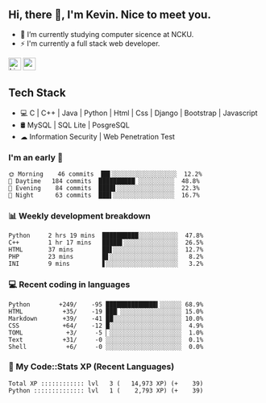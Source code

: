 ## Hi, there 👋, I'm Kevin. Nice to meet you.

- 🌱 I’m currently studying computer sicence at NCKU.
- ⚡ I'm currently a full stack web developer.

<a href="https://www.linkedin.com/in/kevin12686/"><img alt="LinkedIn" src="https://img.shields.io/badge/linkedin%20-%230077B5.svg?&style=for-the-badge&logo=linkedin&logoColor=white" height=25></a>
<a href="https://www.instagram.com/kevin12686/"><img src="https://img.shields.io/badge/instagram-3f729b?&style=for-the-badge&logo=instagram&logoColor=white" height=25></a>

## Tech Stack

* 💻 C | C++ | Java | Python | Html | Css | Django | Bootstrap | Javascript
* 🛢️ MySQL | SQL Lite | PosgreSQL
* ☁ Information Security | Web Penetration Test

### I'm an early 🐤

<!-- early_bird start -->

```text
🌞 Morning    46 commits  ██▌░░░░░░░░░░░░░░░░░░  12.2%
🌆 Daytime   184 commits  ██████████▏░░░░░░░░░░  48.8%
🌃 Evening    84 commits  ████▋░░░░░░░░░░░░░░░░  22.3%
🌙 Night      63 commits  ███▌░░░░░░░░░░░░░░░░░  16.7%
```

<!-- early_bird end -->

### 📊 Weekly development breakdown

<!-- code_time start -->

```text
Python     2 hrs 19 mins  ██████████░░░░░░░░░░░  47.8%
C++        1 hr 17 mins   █████▌░░░░░░░░░░░░░░░  26.5%
HTML       37 mins        ██▋░░░░░░░░░░░░░░░░░░  12.7%
PHP        23 mins        █▋░░░░░░░░░░░░░░░░░░░   8.2%
INI        9 mins         ▋░░░░░░░░░░░░░░░░░░░░   3.2%
```

<!-- code_time end -->

### 💻 Recent coding in languages

<!-- code_diff start -->

```text
Python        +249/    -95 ██████████████▍░░░░░░ 68.9%
HTML           +35/    -19 ███▏░░░░░░░░░░░░░░░░░ 15.0%
Markdown       +39/    -41 ██░░░░░░░░░░░░░░░░░░░ 10.0%
CSS            +64/    -12 █░░░░░░░░░░░░░░░░░░░░  4.9%
TOML            +3/     -5 ▏░░░░░░░░░░░░░░░░░░░░  1.0%
Text           +31/     -0 ░░░░░░░░░░░░░░░░░░░░░  0.1%
Shell           +6/     -0 ░░░░░░░░░░░░░░░░░░░░░  0.0%
```

<!-- code_diff end -->

### 🧰 My Code::Stats XP (Recent Languages)

<!-- codestats start -->

```text
Total XP :::::::::::: lvl   3 (   14,973 XP) (+    39)
Python :::::::::::::: lvl   1 (    2,793 XP) (+    39)
```

<!-- codestats end -->
